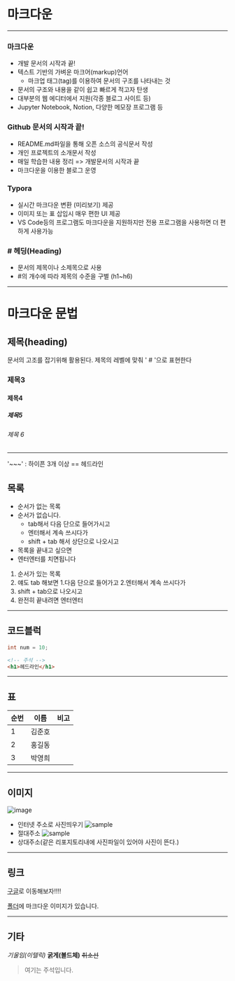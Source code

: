 # 마크다운

---

### 마크다운
- 개발 문서의 시작과 끝!
- 텍스트 기반의 가벼운 마크어(markup)언어
    - 마크업 태그(tag)를 이용하여 문서의 구조를 나타내는 것
- 문서의 구조와 내용을 같이 쉽고 빠르게 적고자 탄생
- 대부분의 웹 에디터에서 지원(각종 블로그 사이트 등)
- Jupyter Notebook, Notion, 다양한 메모장 프로그램 등

### Github 문서의 시작과 끝!

- README.md파일을 통해 오픈 소스의 공식문서 작성
- 개인 프로젝트의 소개문서 작성
- 매일 학습한 내용 정리  => 개발문서의 시작과 끝
- 마크다운을 이용한 블로그 운영

### Typora
- 실시간 마크다운 변환 (미리보기) 제공
- 이미지 또는 표 삽입시 매우 편한 UI 제공
- VS Code등의 프로그램도 마크다운을 지원하지만 전용 프로그램을 사용하면 더 편하게 사용가능

### # 헤딩(Heading)
- 문서의 제목이나 소제목으로 사용
- #의 개수에 따라 제목의 수준을 구별 (h1~h6)

---

# 마크다운 문법

## 제목(heading)

문서의 고조를 잡기위해 활용된다. 제목의 레벨에 맞춰  ' # '으로 표현한다

### 제목3

#### 제목4

##### 제목5

###### 제목 6

---

'~~~' : 하이픈 3개 이상 == 헤드라인

## 목록

- 순서가 없는 목록
- 순서가 없습니다.
	- tab해서 다음 단으로 들어가시고
    - 엔터해서 계속 쓰시다가
    - shift + tab 해서 상단으로 나오시고
- 목록을 끝내고 싶으면
- 엔터엔터를 치면됩니다

1. 순서가 있는 목록
2. 얘도 tab 해보면
    1.다음 단으로 들어가고
    2.엔터해서 계속 쓰시다가
3. shift + tab으로 나오시고
4. 완전히 끝내려면 엔터엔터

---

## 코드블럭

```java
int num = 10;
```

```html
<!-- 주석 -->
<h1>헤드라인</h1>
```

---

## 표

| 순번  |  이름  | 비고 |
| :--- | ------ | ----|
| 1	   | 김준호  |     |
| 2    | 홍길동  |     |
| 3    | 박영희  |     |

---

## 이미지

![image]("https://assets.repress.co.kr/photos/0fdfb576cf8e0753ee3690bfebd21eba/original.jpg")
- 인터넷 주소로 사진띄우기 
![sample](C:\Users\multicampus\Desktop\Jan\images/20220527_151518.jpg)
- 절대주소
![sample](./images/20220527_151518.jpg)
- 상대주소(같은 리포지토리내에 사진파일이 있어야 사진이 뜬다.)
---

## 링크

[구글](https://google.com)로 이동해보자!!!!

[폴더](./images)에 마크다운 이미지가 있습니다.

---

## 기타

*기울임(이텔릭)*
**굵게(볼드체)**
~~취소선~~

> 여기는 주석입니다.
>>
